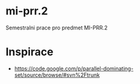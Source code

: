 mi-prr.2
========

Semestralni prace pro predmet MI-PRR.2

# Inspirace
* https://code.google.com/p/parallel-dominating-set/source/browse/#svn%2Ftrunk
